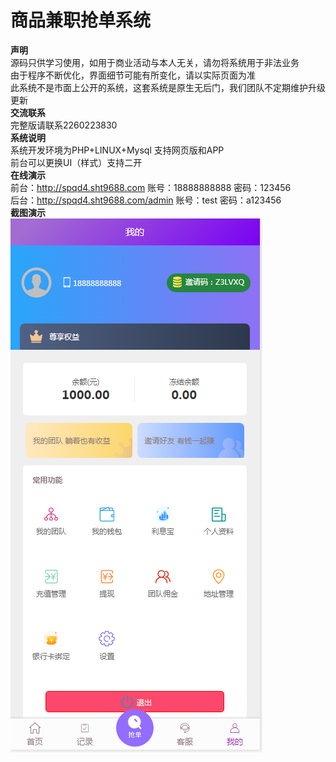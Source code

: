 # 商品兼职抢单系统
<b>声明</b><br>
源码只供学习使用，如用于商业活动与本人无关，请勿将系统用于非法业务<br>
由于程序不断优化，界面细节可能有所变化，请以实际页面为准<br>
此系统不是市面上公开的系统，这套系统是原生无后门，我们团队不定期维护升级更新<br>
<b>交流联系</b><br>
完整版请联系2260223830<br>
<b>系统说明</b><br>
系统开发环境为PHP+LINUX+Mysql   支持网页版和APP<br>
前台可以更换UI（样式）支持二开<br>
<b>在线演示</b><br>
前台：http://spqd4.sht9688.com    账号：18888888888   密码：123456<br>
后台：http://spqd4.sht9688.com/admin    账号：test  密码：a123456<br>
<b>截图演示</b><br>
<img src="https://github.com/sht9688/-/blob/master/img/%E5%89%8D%E5%8F%B0%E6%88%91%E7%9A%84.png"/>
